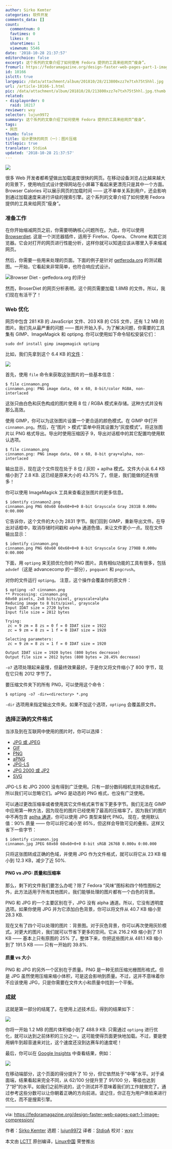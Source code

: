 ```yaml
---
author: Sirko Kemter
categories: 软件开发
comments_data: []
count:
  commentnum: 0
  favtimes: 0
  likes: 0
  sharetimes: 1
  viewnum: 5546
date: '2018-10-28 21:37:57'
editorchoice: false
excerpt: 这个系列的文章介绍了如何使用 Fedora 提供的工具来给网页“瘦身”。
fromurl: https://fedoramagazine.org/design-faster-web-pages-part-1-image-compression/
id: 10166
islctt: true
largepic: /data/attachment/album/201810/28/213800xzz7e7txh75t5hhl.jpg
url: /article-10166-1.html
pic: /data/attachment/album/201810/28/213800xzz7e7txh75t5hhl.jpg.thumb.jpg
related:
- displayorder: 0
  raid: 10217
reviewer: wxy
selector: lujun9972
summary: 这个系列的文章介绍了如何使用 Fedora 提供的工具来给网页“瘦身”。
tags:
- 网页
thumb: false
title: 设计更快的网页（一）：图片压缩
titlepic: true
translator: StdioA
updated: '2018-10-28 21:37:57'
---
```


![](/data/attachment/album/201810/28/213800xzz7e7txh75t5hhl.jpg)


很多 Web 开发者都希望做出加载速度很快的网页。在移动设备浏览占比越来越大的背景下，使用响应式设计使得网站在小屏幕下看起来更漂亮只是其中一个方面。Browser Calories 可以展示网页的加载时间 —— 这不单单关系到用户，还会影响到通过加载速度来进行评级的搜索引擎。这个系列的文章介绍了如何使用 Fedora 提供的工具来给网页“瘦身”。


### 准备工作


在你开始缩减网页之前，你需要明确核心问题所在。为此，你可以使用 [Browserdiet](https://browserdiet.com/calories/). 这是一个浏览器插件，适用于 Firefox、Opera、 Chrome 和其它浏览器。它会对打开的网页进行性能分析，这样你就可以知道应该从哪里入手来缩减网页。


然后，你需要一些用来处理的页面。下面的例子是针对 [getferoda.org](http://getfedora.org) 的测试截图。一开始，它看起来非常简单，也符合响应式设计。


![Browser Diet - getfedora.org 的评分](/data/attachment/album/201810/28/213800fjped7j9c1p3ej15.jpg)


然而，BroserDiet 的网页分析表明，这个网页需要加载 1.8MB 的文件。所以，我们现在有活干了！


### Web 优化


网页中包含 281 KB 的 JavaScript 文件、203 KB 的 CSS 文件，还有 1.2 MB 的图片。我们先从最严重的问题 —— 图片开始入手。为了解决问题，你需要的工具集有 GIMP、ImageMagick 和 optipng. 你可以使用如下命令轻松安装它们：



```
sudo dnf install gimp imagemagick optipng
```

比如，我们先拿到这个 6.4 KB 的[文件](https://getfedora.org/static/images/cinnamon.png)：


![](/data/attachment/album/201810/28/213803dhjhjmcej0ccxcbc.png)


首先，使用 `file` 命令来获取这张图片的一些基本信息：



```
$ file cinnamon.png
cinnamon.png: PNG image data, 60 x 60, 8-bit/color RGBA, non-interlaced
```

这张只由白色和灰色构成的图片使用 8 位 / RGBA 模式来存储。这种方式并没有那么高效。


使用 GIMP，你可以为这张图片设置一个更合适的颜色模式。在 GIMP 中打开 `cinnamon.png`。然后，在“图片 > 模式”菜单中将其设置为“灰度模式”。将这张图片以 PNG 格式导出。导出时使用压缩因子 9，导出对话框中的其它配置均使用默认选项。



```
$ file cinnamon.png
cinnamon.png: PNG image data, 60 x 60, 8-bit gray+alpha, non-interlaced
```

输出显示，现在这个文件现在处于 8 位 / 灰阶 + aplha 模式。文件大小从 6.4 KB 缩小到了 2.8 KB. 这已经是原来大小的 43.75% 了。但是，我们能做的还有很多！


你可以使用 ImageMagick 工具来查看这张图片的更多信息。



```
$ identify cinnamon2.png
cinnamon.png PNG 60x60 60x60+0+0 8-bit Grayscale Gray 2831B 0.000u 0:00.000
```

它告诉你，这个文件的大小为 2831 字节。我们回到 GIMP，重新导出文件。在导出对话框中，取消存储时间戳和 alpha 通道色值，来让文件更小一点。现在文件输出显示：



```
$ identify cinnamon.png
cinnamon.png PNG 60x60 60x60+0+0 8-bit Grayscale Gray 2798B 0.000u 0:00.000
```

下面，用 `optipng` 来无损优化你的 PNG 图片。具有相似功能的工具有很多，包括 `advdef`（这是 advancecomp 的一部分），`pngquant` 和 `pngcrush`。


对你的文件运行 `optipng`。 注意，这个操作会覆盖你的原文件：



```
$ optipng -o7 cinnamon.png
** Processing: cinnamon.png
60x60 pixels, 2x8 bits/pixel, grayscale+alpha
Reducing image to 8 bits/pixel, grayscale
Input IDAT size = 2720 bytes
Input file size = 2812 bytes

Trying:
 zc = 9 zm = 8 zs = 0 f = 0 IDAT size = 1922
 zc = 9 zm = 8 zs = 1 f = 0 IDAT size = 1920

Selecting parameters:
 zc = 9 zm = 8 zs = 1 f = 0 IDAT size = 1920

Output IDAT size = 1920 bytes (800 bytes decrease)
Output file size = 2012 bytes (800 bytes = 28.45% decrease)
```

`-o7` 选项处理起来最慢，但最终效果最好。于是你又将文件缩小了 800 字节，现在它只有 2012 字节了。


要压缩文件夹下的所有 PNG，可以使用这个命令：



```
$ optipng -o7 -dir=<directory> *.png
```

`-dir` 选项用来指定输出文件夹。如果不加这个选项，`optipng` 会覆盖原文件。


### 选择正确的文件格式


当涉及到在互联网中使用的图片时，你可以选择：


* [JPG 或 JPEG](https://en.wikipedia.org/wiki/JPEG)
* [GIF](https://en.wikipedia.org/wiki/GIF)
* [PNG](https://en.wikipedia.org/wiki/Portable_Network_Graphics)
* [aPNG](https://en.wikipedia.org/wiki/APNG)
* [JPG-LS](https://en.wikipedia.org/wiki/JPEG_2000)
* [JPG 2000 或 JP2](https://en.wikipedia.org/wiki/JPEG_2000)
* [SVG](https://en.wikipedia.org/wiki/Scalable_Vector_Graphics)


JPG-LS 和 JPG 2000 没有得到广泛使用。只有一部分数码相机支持这些格式，所以我们可以忽略它们。aPNG 是动态的 PNG 格式，也没有广泛使用。


可以通过更改压缩率或者使用其它文件格式来节省下更多字节。我们无法在 GIMP 中应用第一种方法，因为现在的图片已经使用了最高的压缩率了。因为我们的图片中不再包含 [aplha 通道](https://www.webopedia.com/TERM/A/alpha_channel.html)，你可以使用 JPG 类型来替代 PNG。 现在，使用默认值：90% 质量 —— 你可以将它减小至 85%，但这样会导致可见的叠影。这样又省下一些字节：



```
$ identify cinnamon.jpg
cinnamon.jpg JPEG 60x60 60x60+0+0 8-bit sRGB 2676B 0.000u 0:00.000
```

只将这张图转成正确的色域，并使用 JPG 作为文件格式，就可以将它从 23 KB 缩小到 12.3 KB，减少了近 50%.


#### PNG vs JPG: 质量和压缩率


那么，剩下的文件我们要怎么办呢？除了 Fedora “风味”图标和四个特性图标之外，此方法适用于所有其他图片。我们能够处理的图片都有一个白色的背景。


PNG 和 JPG 的一个主要区别在于，JPG 没有 alpha 通道。所以，它没有透明度选项。如果你使用 JPG 并为它添加白色背景，你可以将文件从 40.7 KB 缩小至 28.3 KB.


现在又有了四个可以处理的图片：背景图。对于灰色背景，你可以再次使用灰阶模式。对更大的图片，我们就可以节省下更多的空间。它从 216.2 KB 缩小到了 51 KB —— 基本上只有原图的 25% 了。整体下来，你把这些图片从 481.1 KB 缩小到了 191.5 KB —— 只有一开始的 39.8%.


#### 质量 vs 大小


PNG 和 JPG 的另外一个区别在于质量。PNG 是一种无损压缩光栅图形格式。但是 JPG 虽然使用压缩来缩小体积，可是这会影响到质量。不过，这并不意味着你不应该使用 JPG，只是你需要在文件大小和质量中找到一个平衡。


### 成就


这就是第一部分的结尾了。在使用上述技术后，得到的结果如下：


![](/data/attachment/album/201810/28/213804glanjnppfhchy0at.jpg)


你将一开始 1.2 MB 的图片体积缩小到了 488.9 KB. 只需通过 `optipng` 进行优化，就可以达到之前体积的三分之一。这可能使得页面更快地加载。不过，要是使用蜗牛到超音速来对比，这个速度还没到达赛车的速度呢！


最后，你可以在 [Google Insights](https://developers.google.com/speed/pagespeed/insights/?url=getfedora.org&tab=mobile) 中查看结果，例如：


![](/data/attachment/album/201810/28/213804cd8asadmrzub1k2b.png)


在移动端部分，这个页面的得分提升了 10 分，但它依然处于“中等”水平。对于桌面端，结果看起来完全不同，从 62/100 分提升至了 91/100 分，等级也达到了“好”的水平。如我们之前所说的，这个测试并不意味着我们的工作就做完了。通过参考这些分数可以让你朝着正确的方向前进。请记住，你正在为用户体验来进行优化，而不是搜索引擎。




---


via: <https://fedoramagazine.org/design-faster-web-pages-part-1-image-compression/>


作者：[Sirko Kemter](https://fedoramagazine.org/author/gnokii/) 选题：[lujun9972](https://github.com/lujun9972) 译者：[StdioA](https://github.com/StdioA) 校对：[wxy](https://github.com/wxy)


本文由 [LCTT](https://github.com/LCTT/TranslateProject) 原创编译，[Linux中国](https://linux.cn/) 荣誉推出